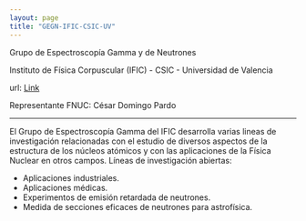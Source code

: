 ```yaml
---
layout: page
title: "GEGN-IFIC-CSIC-UV"
---
```


Grupo de Espectroscopía Gamma y de Neutrones

Instituto de Física Corpuscular (IFIC) - CSIC - Universidad de Valencia

url: [Link](http://webgamma.ific.uv.es/gamma/es/)

Representante FNUC: César Domingo Pardo

---

El Grupo de Espectroscopía Gamma del IFIC desarrolla varias lineas de investigación relacionadas con el estudio de diversos aspectos de la estructura de los núcleos atómicos y con las aplicaciones de la Física Nuclear en otros campos. Líneas de investigación abiertas:
- Aplicaciones industriales.
- Aplicaciones médicas.
- Experimentos de emisión retardada de neutrones.
- Medida de secciones eficaces de neutrones para astrofísica.
